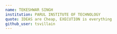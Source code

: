 ```yaml
---
name: TEKESHWAR SINGH
institution: PARUL INSTITUTE OF TECHNOLOGY
quote: IDEAS are Cheap, EXECUTION is everything
github_user: tsvillain
---
```


